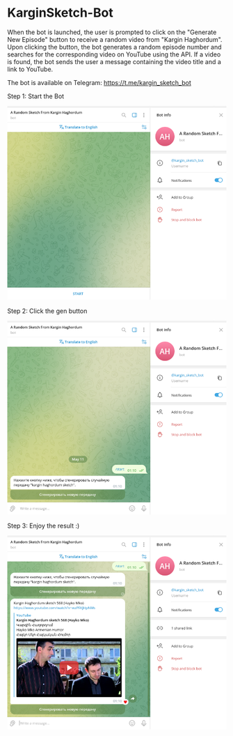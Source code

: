 # KarginSketch-Bot

When the bot is launched, the user is prompted to click on the "Generate New Episode" button to receive a random video from "Kargin Haghordum". Upon clicking the button, the bot generates a random episode number and searches for the corresponding video on YouTube using the API. If a video is found, the bot sends the user a message containing the video title and a link to YouTube.

The bot is available on Telegram: https://t.me/kargin_sketch_bot

Step 1: Start the Bot

<img src="https://github.com/ashot-gimishyan/KarginSketch-Bot/blob/master/img/start_bot.png" width="650">

Step 2: Click the gen button

<img src="https://github.com/ashot-gimishyan/KarginSketch-Bot/blob/master/img/gen_button.png" width="650">

Step 3: Enjoy the result :)

<img src="https://github.com/ashot-gimishyan/KarginSketch-Bot/blob/master/img/result.png" width="650">
